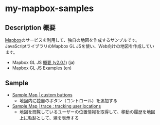 # my-mapbox-samples

## Description 概要

[Mapbox](https://www.mapbox.jp/maps)のサービスを利用して、独自の地図を作成するサンプルです。
JavaScriptライブラリのMapbox GL JSを使い、Web向けの地図を作成しています。

- Mapbox GL JS [概要 (v2.0.1)](https://docs.mapbox.com/jp/mapbox-gl-js/overview/) (ja)
- Mapbox GL JS [Examples](https://docs.mapbox.com/mapbox-gl-js/example/) (en)

## Sample

- [Sample Map | custom buttons](https://pages.isnot.jp/my-mapbox-samples/sample-custom-buttons.html)
  - 地図内に独自のボタン（コントロール）を追加する
- [Sample Map | trace : tracking user locations](https://pages.isnot.jp/my-mapbox-samples/sample-trace.html)
  - 地図を閲覧しているユーザーの位置情報を取得して、移動の履歴を地図上に軌跡として、線を表示する
